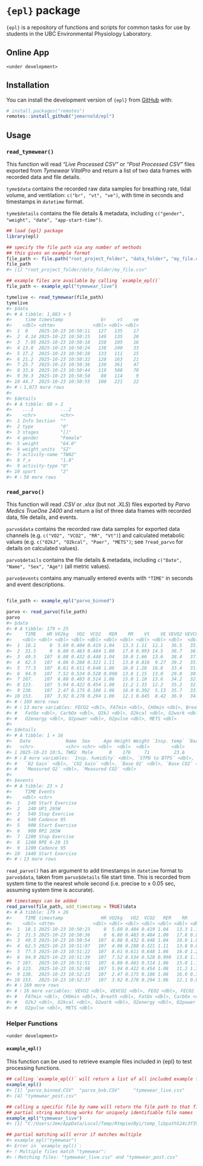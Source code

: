 
<!-- README.md is generated from README.Rmd. Please edit that file -->

# `{epl}` package

<!-- badges: start -->

<!-- badges: end -->

`{epl}` is a repository of functions and scripts for common tasks for
use by students in the UBC Environmental Physiology Laboratory.

## Online App

`<under development>`

## Installation

You can install the development version of `{epl}` from
[GitHub](https://github.com/jemarnold/epl) with:

``` r
# install.packages("remotes")
remotes::install_github("jemarnold/epl")
```

## Usage

### `read_tymewear()`

This function will read *“Live Processed CSV”* or *“Post Processed CSV”*
files exported from *Tymewear VitalPro* and return a list of two data
frames with recorded data and file details.

`tyme$data` contains the recorded raw data samples for breathing rate,
tidal volume, and ventilation: `c("br", "vt", "ve")`, with time in
seconds and timestamps in `datetime` format.

`tyme$details` contains the file details & metadata, including
`c("gender", "weight", "date", "app-start-time")`.

``` r
## load {epl} package
library(epl)

## specify the file path via any number of methods
## this gives an example format
file_path <- file.path("root_project_folder", "data_folder", "my_file.csv")
file_path
#> [1] "root_project_folder/data_folder/my_file.csv"

## example files are available by calling `example_epl()`
file_path <- example_epl("tymewear_live")

tymelive <- read_tymewear(file_path)
tymelive
#> $data
#> # A tibble: 1,083 × 5
#>     time timestamp              br    vt    ve
#>    <dbl> <dttm>              <dbl> <dbl> <dbl>
#>  1  0    2025-10-23 10:50:11   127   135    17
#>  2  4.14 2025-10-23 10:50:15   149   135    20
#>  3  7.95 2025-10-23 10:50:18   150   105    16
#>  4 13.0  2025-10-23 10:50:24   138   240    33
#>  5 17.2  2025-10-23 10:50:28   133   111    15
#>  6 21.2  2025-10-23 10:50:32   128   163    21
#>  7 25.7  2025-10-23 10:50:36   130   361    47
#>  8 33.9  2025-10-23 10:50:44   119   588    70
#>  9 39.3  2025-10-23 10:50:50    80   114     9
#> 10 44.7  2025-10-23 10:50:55   100   221    22
#> # ℹ 1,073 more rows
#> 
#> $details
#> # A tibble: 60 × 2
#>    ...1          ...2    
#>    <chr>         <chr>   
#>  1 Info Section  ""      
#>  2 type          "0"     
#>  3 stages        "[]"    
#>  4 gender        "Female"
#>  5 weight        "64.0"  
#>  6 weight_units  "SI"    
#>  7 activity-name "TW02"  
#>  8 f_v           "1.0"   
#>  9 activity-type "0"     
#> 10 sport         "2"     
#> # ℹ 50 more rows
```

### `read_parvo()`

This function will read *.CSV* or *.xlsx* (but not *.XLS*) files
exported by *Parvo Medics TrueOne 2400* and return a list of three data
frames with recorded data, file details, and events.

`parvo$data` contains the recorded raw data samples for exported data
channels (e.g. `c("VO2", "VCO2", "RR", "Vt")`) and calculated metabolic
values (e.g. `c("O2kJ", "O2kcal", "Paer", "METS")`; see `?read_parvo`
for details on calculated values).

`parvo$details` contains the file details & metadata, including
`c("Date", "Name", "Sex", "Age")` (all metric values).

`parvo$events` contains any manually entered events with `"TIME"` in
seconds and event descriptions.

``` r

file_path <- example_epl("parvo_binned")

parvo <- read_parvo(file_path)
parvo
#> $data
#> # A tibble: 179 × 25
#>     TIME    HR VO2kg   VO2  VCO2   RER    RR    Vt    VE VEVO2 VEVCO2  FEO2
#>    <dbl> <dbl> <dbl> <dbl> <dbl> <dbl> <dbl> <dbl> <dbl> <dbl>  <dbl> <dbl>
#>  1  18.1     0  5.69 0.404 0.419 1.04   13.3 1.11  12.1   36.5   35.2  17.6
#>  2  31.5     0  6.80 0.483 0.484 1.00   17.8 0.993 14.5   36.7   36.6  17.6
#>  3  49.5   107  6.08 0.432 0.448 1.04   10.0 1.66  13.6   38.4   37.0  17.7
#>  4  62.5   107  4.06 0.288 0.321 1.11   13.8 0.816  9.27  39.2   35.2  17.7
#>  5  77.5   107  8.61 0.611 0.648 1.06   16.0 1.28  16.8   33.4   31.5  17.2
#>  6  94.9   107  7.52 0.534 0.528 0.990  13.8 1.15  13.0   29.8   30.1  16.8
#>  7 107.    107  6.80 0.483 0.514 1.06   15.0 1.10  13.6   34.2   32.1  17.3
#>  8 123.    107  5.94 0.422 0.454 1.08   11.2 1.33  12.2   35.2   32.7  17.4
#>  9 138.    107  2.47 0.175 0.186 1.06   16.0 0.392  5.13  35.7   33.6  17.5
#> 10 153.    107  3.92 0.278 0.294 1.06   12.1 0.845  8.42  36.9   34.9  17.6
#> # ℹ 169 more rows
#> # ℹ 13 more variables: FECO2 <dbl>, FATmin <dbl>, CHOmin <dbl>, Breath <dbl>,
#> #   FatOx <dbl>, CarbOx <dbl>, O2kJ <dbl>, O2kcal <dbl>, O2work <dbl>,
#> #   O2energy <dbl>, O2power <dbl>, O2pulse <dbl>, METS <dbl>
#> 
#> $details
#> # A tibble: 1 × 16
#>   Date             Name  Sex     Age Height Weight `Insp. temp` `Baro. pressure`
#>   <chr>            <chr> <chr> <dbl>  <dbl>  <dbl>        <dbl>            <dbl>
#> 1 2025-10-23 10:5… TW02  Male      0    176     71         23.6             755.
#> # ℹ 8 more variables: `Insp. humidity` <dbl>, `STPD to BTPS` <dbl>,
#> #   `O2 Gain` <dbl>, `CO2 Gain` <dbl>, `Base O2` <dbl>, `Base CO2` <dbl>,
#> #   `Measured O2` <dbl>, `Measured CO2` <dbl>
#> 
#> $events
#> # A tibble: 23 × 2
#>     TIME Events        
#>    <dbl> <chr>         
#>  1   240 Start Exercise
#>  2   240 UP1 265W      
#>  3   540 Stop Exercise 
#>  4   540 Cadence 95    
#>  5   900 Start Exercise
#>  6   900 RP2 265W      
#>  7  1200 Stop Exercise 
#>  8  1200 RPE 6-20 15   
#>  9  1200 Cadence 95    
#> 10  1440 Start Exercise
#> # ℹ 13 more rows
```

`read_parvo()` has an argument to add timestamps in `datetime` format to
`parvo$data`, taken from `parvo$details` file start time. This is
recorded from system time to the nearest whole second (i.e. precise to ±
0.05 sec, assuming system time is accurate).

``` r
## timestamps can be added
read_parvo(file_path, add_timestamp = TRUE)$data
#> # A tibble: 179 × 26
#>     TIME timestamp              HR VO2kg   VO2  VCO2   RER    RR    Vt    VE
#>    <dbl> <dttm>              <dbl> <dbl> <dbl> <dbl> <dbl> <dbl> <dbl> <dbl>
#>  1  18.1 2025-10-23 10:50:23     0  5.69 0.404 0.419 1.04   13.3 1.11  12.1 
#>  2  31.5 2025-10-23 10:50:36     0  6.80 0.483 0.484 1.00   17.8 0.993 14.5 
#>  3  49.5 2025-10-23 10:50:54   107  6.08 0.432 0.448 1.04   10.0 1.66  13.6 
#>  4  62.5 2025-10-23 10:51:07   107  4.06 0.288 0.321 1.11   13.8 0.816  9.27
#>  5  77.5 2025-10-23 10:51:22   107  8.61 0.611 0.648 1.06   16.0 1.28  16.8 
#>  6  94.9 2025-10-23 10:51:39   107  7.52 0.534 0.528 0.990  13.8 1.15  13.0 
#>  7 107.  2025-10-23 10:51:51   107  6.80 0.483 0.514 1.06   15.0 1.10  13.6 
#>  8 123.  2025-10-23 10:52:08   107  5.94 0.422 0.454 1.08   11.2 1.33  12.2 
#>  9 138.  2025-10-23 10:52:23   107  2.47 0.175 0.186 1.06   16.0 0.392  5.13
#> 10 153.  2025-10-23 10:52:37   107  3.92 0.278 0.294 1.06   12.1 0.845  8.42
#> # ℹ 169 more rows
#> # ℹ 16 more variables: VEVO2 <dbl>, VEVCO2 <dbl>, FEO2 <dbl>, FECO2 <dbl>,
#> #   FATmin <dbl>, CHOmin <dbl>, Breath <dbl>, FatOx <dbl>, CarbOx <dbl>,
#> #   O2kJ <dbl>, O2kcal <dbl>, O2work <dbl>, O2energy <dbl>, O2power <dbl>,
#> #   O2pulse <dbl>, METS <dbl>
```

### Helper Functions

`<under development>`

#### `example_epl()`

This function can be used to retrieve example files included in {epl} to
test processing functions.

``` r
## calling `example_epl()` will return a list of all included example files
example_epl()
#> [1] "parvo_binned.CSV"  "parvo_bxb.CSV"     "tymewear_live.csv"
#> [4] "tymewear_post.csv"

## calling a specific file by name will return the file path to that file
## partial string matching works for uniquely identifiable file names
example_epl("tymewear_live")
#> [1] "C:/Users/Jem/AppData/Local/Temp/RtmpiezByi/temp_libpath524c3f393f9c/epl/extdata/tymewear_live.csv"

## partial matching will error if matches multiple
#> example_epl("tymewear")
#> Error in `example_epl()`:
#> ! Multiple files match "tymewear":
#> ℹ Matching files: "tymewear_live.csv" and "tymewear_post.csv"
```
